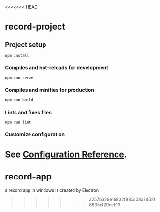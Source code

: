 <<<<<<< HEAD
# record-project

## Project setup
```
npm install
```

### Compiles and hot-reloads for development
```
npm run serve
```

### Compiles and minifies for production
```
npm run build
```

### Lints and fixes files
```
npm run lint
```

### Customize configuration
See [Configuration Reference](https://cli.vuejs.org/config/).
=======
# record-app
a record app in windows   is created by Electron
>>>>>>> a257b629e16832f88cc08a8452f8605cf29ecb13
